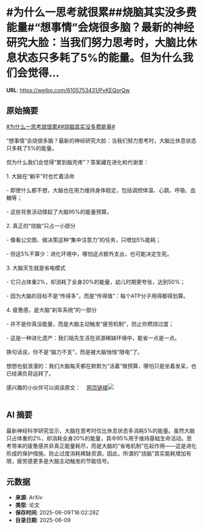 # #为什么一思考就很累##烧脑其实没多费能量#“想事情”会烧很多脑？最新的神经研究大脸：当我们努力思考时，大脑比休息状态只多耗了5%的能量。但为什么我们会觉得...

**URL**: https://weibo.com/6105753431/PvKEQorQw

## 原始摘要

<a href="https://m.weibo.cn/search?containerid=231522type%3D1%26t%3D10%26q%3D%23%E4%B8%BA%E4%BB%80%E4%B9%88%E4%B8%80%E6%80%9D%E8%80%83%E5%B0%B1%E5%BE%88%E7%B4%AF%23&amp;extparam=%23%E4%B8%BA%E4%BB%80%E4%B9%88%E4%B8%80%E6%80%9D%E8%80%83%E5%B0%B1%E5%BE%88%E7%B4%AF%23" data-hide=""><span class="surl-text">#为什么一思考就很累#</span></a><a href="https://m.weibo.cn/search?containerid=231522type%3D1%26t%3D10%26q%3D%23%E7%83%A7%E8%84%91%E5%85%B6%E5%AE%9E%E6%B2%A1%E5%A4%9A%E8%B4%B9%E8%83%BD%E9%87%8F%23&amp;extparam=%23%E7%83%A7%E8%84%91%E5%85%B6%E5%AE%9E%E6%B2%A1%E5%A4%9A%E8%B4%B9%E8%83%BD%E9%87%8F%23" data-hide=""><span class="surl-text">#烧脑其实没多费能量#</span></a><br><br>“想事情”会烧很多脑？最新的神经研究大脸：当我们努力思考时，大脑比休息状态只多耗了5%的能量。<br><br>但为什么我们会觉得“累到脑壳疼”？答案藏在进化和代谢里：<br><br>1. 大脑在“躺平”时也忙着活命<br><br>- 即使什么都不想，大脑也在用力维持身体稳定，包括调控体温、心跳、呼吸、血糖等；<br>    <br>- 这些背景活动撑起了大脑95%的能量预算。<br>    <br>2. 真正的“烧脑”只占一小部分<br><br>- 像看公交图、做决策这种“集中注意力”的任务，只增加5%能耗；<br>    <br>- 但这5%不算少：进化环境中，哪怕这点额外支出，也可能决定生死。<br>    <br>3. 大脑天生就是省电模式<br><br>- 它只占体重2%，却消耗了全身20%的能量，幼儿时期更夸张，达到50%；<br>    <br>- 因为大脑的目标不是“传得多”，而是“传得值”：每个ATP分子用得都得划算。<br>    <br>4. 疲惫感，是大脑“刹车系统”的一部分<br><br>- 并不是你真没能量，而是大脑主动触发“疲劳机制”，防止你燃烧过度；<br>    <br>- 这是一种进化遗产：我们祖先生活在资源稀缺环境中，能省一点是一点。<br>    <br>换句话说，你不是“脑力不支”，而是被大脑悄悄“限电”了。  <br><br>想想也挺浪漫的：我们大脑每天都在默默为“活着”做预算，哪怕只是坐着发呆，也已经满负荷运转了。<br><br>感兴趣的小伙伴可以阅读原文：<a href="https://weibo.cn/sinaurl?u=https%3A%2F%2Fwww.quantamagazine.org%2Fhow-much-energy-does-it-take-to-think-20250604%2F" data-hide=""><span class="url-icon"><img style="width: 1rem;height: 1rem" src="https://h5.sinaimg.cn/upload/2015/09/25/3/timeline_card_small_web_default.png" referrerpolicy="no-referrer"></span><span class="surl-text">网页链接</span></a><img style="" src="https://tvax4.sinaimg.cn/large/006Fd7o3gy1i2976majw9j30zk0k0b29.jpg" referrerpolicy="no-referrer"><br><br>

## AI 摘要

最新神经科学研究显示，大脑在思考时仅比休息状态多消耗5%的能量。虽然大脑只占体重的2%，却消耗全身20%的能量，其中95%用于维持基础生命活动。思考带来的疲惫感并非真正能量耗尽，而是大脑的"省电机制"在起作用——这是进化形成的保护措施，防止过度消耗稀缺资源。因此，所谓的"烧脑"其实能耗增加有限，疲劳感更多是大脑主动触发的节能信号。

## 元数据

- **来源**: ArXiv
- **类型**: 论文
- **保存时间**: 2025-06-09T16:02:28Z
- **目录日期**: 2025-06-09
